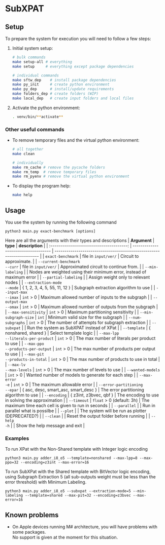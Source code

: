 # SubXPAT

## Setup
To prepare the system for execution you will need to follow a few steps:
1. Initial system setup:
    ```bash
    # bulk commands
    make setup-all # everything
    make setup     # everything except package dependencies

    # individual commands
    make sftw_dep    # install package dependencies
    make py_init     # create python environment
    make py_dep      # install/update requirements
    make folders_dep # create folders (WIP)
    make local_dep   # create input folders and local files
    ```
2. Activate the python environment:
    ```bash
    . venv/bin/**activate**
    ```

### Other useful commands
- To remove temporary files and the virtual python environment:
    ```bash
    # all together
    make clean

    # individually
    make rm_cache # remove the pycache folders
    make rm_temp  # remove temporary files
    make rm_pyenv # remove the virtual python environment
    ```
- To display the program help:
    ```bash
    make help
    ```

## Usage
You use the system by running the following command
```
python3 main.py exact-benchmark [options]
```

Here are all the arguments with their types and descriptions
| **Argument**                              | **type**                             | **description**                                                        |
| :---------------------------------------: | ------------------------------------ | ---------------------------------------------------------------------- |
| `exact-benchmark`                         | file in `input/ver/`                 | Circuit to approximate.                                                |
| `--current-benchmark` <br> `--curr`       | file in `input/ver/`                 | Approximated circuit to continue from.                                 |
| `--min-labeling`                          |                                      | Nodes are weighted using their minimum error, instead of maximum error |
| `--partial-labeling`                      |                                      | Assign weight only to relevant nodes                                   |
| `--extraction-mode` <br> `--mode`         | { 1, 2, 3, 4, 5, 55, 11, 12 }        | Subgraph extraction algorithm to use                                   |
| `--input-max` <br> `--imax`               | `int` > 0                            | Maximum allowed number of inputs to the subgraph                       |
| `--output-max` <br> `--omax`              | `int` > 0                            | Maximum allowed number of outputs from the subgraph                    |
| `--max-sensitivity`                       | `int` > 0                            | Maximum partitioning sensitivity                                       |
| `--min-subgraph-size`                     | `int`                                | Minimum valid size for the subgraph                                    |
| `--num-subgraphs`                         | `int` > 0                            | The number of attempts for subgraph extraction                         |
| `--subxpat`                               |                                      | Run the system as SubXPAT instead of XPat                              |
| `--template`                              | { nonshared, shared }                | Select template logic                                                  |
| `--max-lpp` <br> `--literals-per-product` | `int` > 0                            | The max number of literals per product to use                          |
| `--max-ppo` <br> `--products-per-output`  | `int` > 0                            | The max number of products per output to use                           |
| `--max-pit` <br> `--products-in-total`    | `int` > 0                            | The max number of products to use in total                             |
| `--max-lv` <br> `--max-levels`            | `int` > 0                            | The max number of levels to use                                        |
| `--wanted-models`                         | `int` > 0                            | Wanted number of models to generate for each step                      |
| `--max-error` <br> `-e`                   | `int` > 0                            | The maximum allowable error                                            |
| `--error-partitioning` <br> `--epar`      | { asc, desc, smart_asc, smart_desc } | The error partitioning algorithm to use                                |
| `--encoding`                              | { z3int, z3bvec, qbf }               | The encoding to use in solving the approximation                       |
| `--timeout`                               | `float` > 0 (default: 3h)            | The maximum time each cell is given to run in seconds                  |
| `--parallel`                              |                                      | Run in parallel what is possilbe                                       |
| `--plot`                                  |                                      | The system will be run as plotter (DEPRECATED?)                        |
| `--clean`                                 |                                      | Reset the output folder before running                                 |
| `--help` <br> `-h`                        |                                      | Show the help message and exit                                         |

### Examples

To run XPat with the Non-Shared template with Integer logic encoding
```
python3 main.py adder_i8_o5 --template=nonshared --max-lpp=8 --max-ppo=32 --encoding=z3int --max-error=16
```

To run SubXPat with the Shared template with BitVector logic encoding, using Subgraph Extraction 5 (all sub-outputs weight must be less than the error threshold) with Minimum Labeling.
```
python3 main.py adder_i8_o5 --subxpat --extraction-mode=5 --min-labeling --template=shared --max-pit=32 --encoding=z3bvec --max-error=16
```

## Known problems
- On Apple devices running M# architecture, you will have problems with some packages. \
    No support is given at the moment for this situation.
